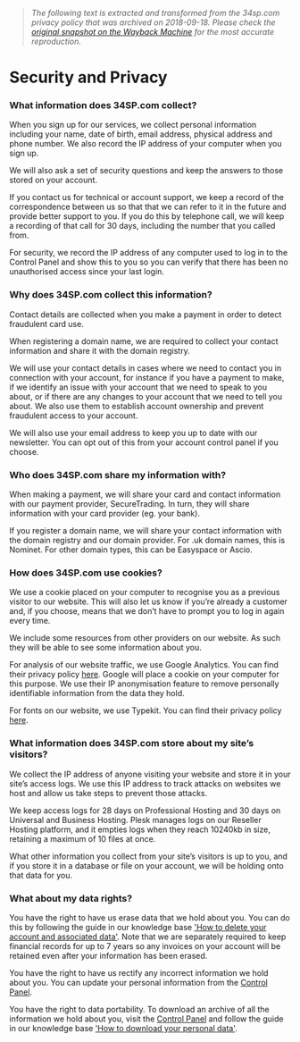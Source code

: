 > *The following text is extracted and transformed from the 34sp.com privacy policy that was archived on 2018-09-18. Please check the [original snapshot on the Wayback Machine](https://web.archive.org/web/20180918123436id_/https%3A//www.34sp.com/securityandprivacy) for the most accurate reproduction.*

# Security and Privacy

### What information does 34SP.com collect?

When you sign up for our services, we collect personal information including your name, date of birth, email address, physical address and phone number. We also record the IP address  of your computer when you sign up.

We will also ask a set of security questions and keep the answers to those stored on your account.

If you contact us for technical or account support, we keep a record of the correspondence between us so that that we can refer to it in the future and provide better support to you. If you do this by telephone call, we will keep a recording of that call for 30 days, including the number that you called from.

For security, we record the IP address of any computer used to log in to the Control Panel and show this to you so you can verify that there has been no unauthorised access since your last login.

  


### Why does 34SP.com collect this information?

Contact details are collected when you make a payment in order to detect fraudulent card use.

When registering a domain name, we are required to collect your contact information and share it with the domain registry.

We will use your contact details in cases where we need to contact you in connection with your account, for instance if you have a payment to make, if we identify an issue with your account that we need to speak to you about, or if there are any changes to your account that we need to tell you about. We also use them to establish account ownership and prevent fraudulent access to your account.

We will also use your email address to keep you up to date with our newsletter. You can opt out of this from your account control panel if you choose.

  


### Who does 34SP.com share my information with?

When making a payment, we will share your card and contact information with our payment provider, SecureTrading. In turn, they will share information with your card provider (eg. your bank).

If you register a domain name, we will share your contact information with the domain registry and our domain provider. For .uk domain names, this is Nominet. For other domain types, this can be Easyspace or Ascio.

  


### How does 34SP.com use cookies?

We use a cookie placed on your computer to recognise you as a previous visitor to our website. This will also let us know if you’re already a customer and, if you choose, means that we don’t have to prompt you to log in again every time.

We include some resources from other providers on our website. As such they will be able to see some information about you.

For analysis of our website traffic, we use Google Analytics. You can find their privacy policy [here](https://support.google.com/analytics/answer/6004245?hl=en). Google will place a cookie on your computer for this purpose. We use their IP anonymisation feature to remove personally identifiable information from the data they hold.

For fonts on our website, we use Typekit. You can find their privacy policy [here](https://www.adobe.com/uk/privacy/policies/typekit.html).

  


### What information does 34SP.com store about my site’s visitors?

We collect the IP address of anyone visiting your website and store it in your site’s access logs. We use this IP address to track attacks on websites we host and allow us take steps to prevent those attacks.

We keep access logs for 28 days on Professional Hosting and 30 days on Universal and Business Hosting. Plesk manages logs on our Reseller Hosting platform, and it empties logs when they reach 10240kb in size, retaining a maximum of 10 files at once.

What other information you collect from your site’s visitors is up to you, and if you store it in a database or file on your account, we will be holding onto that data for you.

  


### What about my data rights?

You have the right to have us erase data that we hold about you. You can do this by following the guide in our knowledge base ['How to delete your account and associated data'](https://www.34sp.com/kb/229/how-to-delete-your-account-and-associated-data). Note that we are separately required to keep financial records for up to 7 years so any invoices on your account will be retained even after your information has been erased.

You have the right to have us rectify any incorrect information we hold about you. You can update your personal information from the [Control Panel](https://account.34sp.com/).

You have the right to data portability. To download an archive of all the information we hold about you, visit the [Control Panel](https://account.34sp.com/) and follow the guide in our knowledge base ['How to download your personal data'](https://www.34sp.com/kb/227/how-to-download-your-personal-data).
